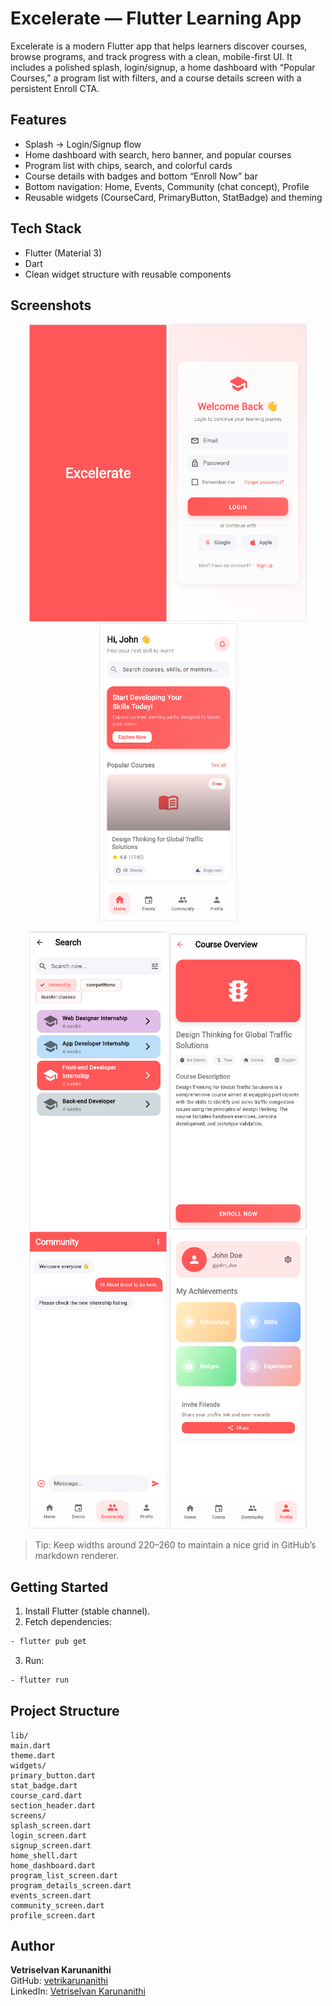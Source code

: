 # Excelerate — Flutter Learning App

Excelerate is a modern Flutter app that helps learners discover courses, browse programs, and track progress with a clean, mobile-first UI. It includes a polished splash, login/signup, a home dashboard with “Popular Courses,” a program list with filters, and a course details screen with a persistent Enroll CTA.

## Features

- Splash → Login/Signup flow
- Home dashboard with search, hero banner, and popular courses
- Program list with chips, search, and colorful cards
- Course details with badges and bottom “Enroll Now” bar
- Bottom navigation: Home, Events, Community (chat concept), Profile
- Reusable widgets (CourseCard, PrimaryButton, StatBadge) and theming

## Tech Stack

- Flutter (Material 3)
- Dart
- Clean widget structure with reusable components

## Screenshots

<p align="center">
  <img src="screenshots/splash.png" alt="Splash" width="220"/>
  <img src="screenshots/login.png" alt="Login" width="220"/>
  <img src="screenshots/home.png" alt="Home" width="220"/>
</p>

<p align="center">
  <img src="screenshots/search.png" alt="Program List" width="220"/>
  <img src="screenshots/overview.png" alt="Course Details" width="220"/>
  <img src="screenshots/community.png" alt="Community" width="220"/>
  <img src="screenshots/profile.png" alt="Profile" width="220"/>
</p>

> Tip: Keep widths around 220–260 to maintain a nice grid in GitHub’s markdown renderer.

## Getting Started

1. Install Flutter (stable channel).
2. Fetch dependencies:
```bash
- flutter pub get
```
3. Run:
```bash
- flutter run
```
## Project Structure
```
lib/
main.dart
theme.dart
widgets/
primary_button.dart
stat_badge.dart
course_card.dart
section_header.dart
screens/
splash_screen.dart
login_screen.dart
signup_screen.dart
home_shell.dart
home_dashboard.dart
program_list_screen.dart
program_details_screen.dart
events_screen.dart
community_screen.dart
profile_screen.dart
```
## Author
**Vetriselvan Karunanithi**  
GitHub: [vetrikarunanithi](https://github.com/vetrikarunanithi)  
LinkedIn: [Vetriselvan Karunanithi](https://www.linkedin.com/in/vetriselvank)